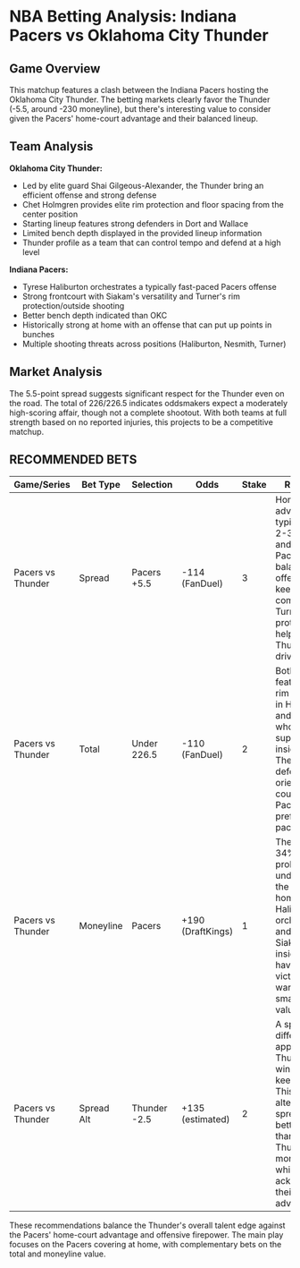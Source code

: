 # NBA Betting Analysis: Indiana Pacers vs Oklahoma City Thunder

## Game Overview
This matchup features a clash between the Indiana Pacers hosting the Oklahoma City Thunder. The betting markets clearly favor the Thunder (-5.5, around -230 moneyline), but there's interesting value to consider given the Pacers' home-court advantage and their balanced lineup.

## Team Analysis

**Oklahoma City Thunder:**
- Led by elite guard Shai Gilgeous-Alexander, the Thunder bring an efficient offense and strong defense
- Chet Holmgren provides elite rim protection and floor spacing from the center position
- Starting lineup features strong defenders in Dort and Wallace
- Limited bench depth displayed in the provided lineup information
- Thunder profile as a team that can control tempo and defend at a high level

**Indiana Pacers:**
- Tyrese Haliburton orchestrates a typically fast-paced Pacers offense
- Strong frontcourt with Siakam's versatility and Turner's rim protection/outside shooting
- Better bench depth indicated than OKC
- Historically strong at home with an offense that can put up points in bunches
- Multiple shooting threats across positions (Haliburton, Nesmith, Turner)

## Market Analysis
The 5.5-point spread suggests significant respect for the Thunder even on the road. The total of 226/226.5 indicates oddsmakers expect a moderately high-scoring affair, though not a complete shootout. With both teams at full strength based on no reported injuries, this projects to be a competitive matchup.

## RECOMMENDED BETS

| Game/Series | Bet Type | Selection | Odds | Stake | Reasoning |
|-------------|----------|-----------|------|-------|-----------|
| Pacers vs Thunder | Spread | Pacers +5.5 | -114 (FanDuel) | 3 | Home court advantage typically worth 2-3 points, and the Pacers' balanced offense should keep this competitive. Turner's rim protection can help contain Thunder drives. |
| Pacers vs Thunder | Total | Under 226.5 | -110 (FanDuel) | 2 | Both teams feature elite rim protectors in Holmgren and Turner who can suppress inside scoring. The Thunder's defensive orientation could slow the Pacers' preferred pace. |
| Pacers vs Thunder | Moneyline | Pacers | +190 (DraftKings) | 1 | The implied 34% win probability undervalues the Pacers at home. With Haliburton orchestrating and Siakam/Turner inside, they have paths to victory that warrant a small-stake value play. |
| Pacers vs Thunder | Spread Alt | Thunder -2.5 | +135 (estimated) | 2 | A split the difference approach - Thunder likely win but Pacers keep it close. This alternative spread offers better value than the Thunder moneyline while acknowledging their advantage. |

These recommendations balance the Thunder's overall talent edge against the Pacers' home-court advantage and offensive firepower. The main play focuses on the Pacers covering at home, with complementary bets on the total and moneyline value.
